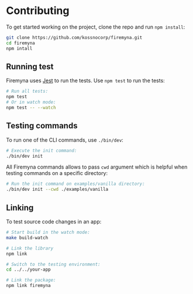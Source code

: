 # Contributing

To get started working on the project, clone the repo and run `npm install`:

```bash
git clone https://github.com/kossnocorp/firemyna.git
cd firemyna
npm intall
```

## Running test

Firemyna uses [Jest](https://jestjs.io/) to run the tests. Use `npm test` to
run the tests:

```bash
# Run all tests:
npm test
# Or in watch mode:
npm test -- --watch
```

## Testing commands

To run one of the CLI commands, use `./bin/dev`:

```bash
# Execute the init command:
./bin/dev init
```

All Firemyna commands allows to pass `cwd` argument which is helpful when
testing commands on a specific directory:

```bash
# Run the init command on examples/vanilla directory:
./bin/dev init --cwd ./examples/vanilla
```

## Linking

To test source code changes in an app:

```bash
# Start build in the watch mode:
make build-watch

# Link the library
npm link

# Switch to the testing environment:
cd ../../your-app

# Link the package:
npm link firemyna
```

